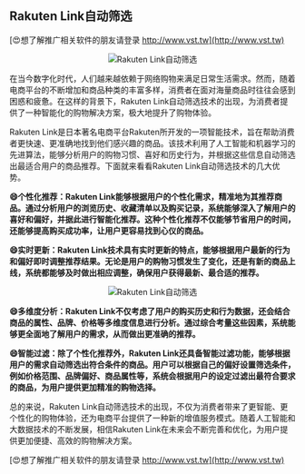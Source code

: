 ## **Rakuten Link自动筛选**

[😍想了解推广相关软件的朋友请登录 http://www.vst.tw](http://www.vst.tw)

 <center><img src="https://vst.tw/MP4/tuiguang/png/5.png" alt="Rakuten Link自动筛选"></center>

在当今数字化时代，人们越来越依赖于网络购物来满足日常生活需求。然而，随着电商平台的不断增加和商品种类的丰富多样，消费者在面对海量商品时往往会感到困惑和疲惫。在这样的背景下，Rakuten Link自动筛选技术的出现，为消费者提供了一种智能化的购物解决方案，极大地提升了购物体验。

Rakuten Link是日本著名电商平台Rakuten所开发的一项智能技术，旨在帮助消费者更快速、更准确地找到他们感兴趣的商品。该技术利用了人工智能和机器学习的先进算法，能够分析用户的购物习惯、喜好和历史行为，并根据这些信息自动筛选出最适合用户的商品推荐。下面就来看看Rakuten Link自动筛选技术的几大优势。

**😄个性化推荐：Rakuten Link能够根据用户的个性化需求，精准地为其推荐商品。通过分析用户的浏览历史、收藏清单以及购买记录，系统能够深入了解用户的喜好和偏好，并据此进行智能化推荐。这种个性化推荐不仅能够节省用户的时间，还能够提高购买成功率，让用户更容易找到心仪的商品。**

**😄实时更新：Rakuten Link技术具有实时更新的特点，能够根据用户最新的行为和偏好即时调整推荐结果。无论是用户的购物习惯发生了变化，还是有新的商品上线，系统都能够及时做出相应调整，确保用户获得最新、最合适的推荐。**

 <center><img src="https://vst.tw/MP4/tuiguang/png/3.png" alt="Rakuten Link自动筛选"></center>

**😄多维度分析：Rakuten Link不仅考虑了用户的购买历史和行为数据，还会结合商品的属性、品牌、价格等多维度信息进行分析。通过综合考量这些因素，系统能够更全面地了解用户的需求，从而做出更准确的推荐。**

**😄智能过滤：除了个性化推荐外，Rakuten Link还具备智能过滤功能，能够根据用户的需求自动筛选出符合条件的商品。用户可以根据自己的偏好设置筛选条件，例如价格范围、品牌偏好、商品属性等，系统会根据用户的设定过滤出最符合要求的商品，为用户提供更加精准的购物选择。**

总的来说，Rakuten Link自动筛选技术的出现，不仅为消费者带来了更智能、更个性化的购物体验，还为电商平台提供了一种新的增值服务模式。随着人工智能和大数据技术的不断发展，相信Rakuten Link在未来会不断完善和优化，为用户提供更加便捷、高效的购物解决方案。

[😍想了解推广相关软件的朋友请登录 http://www.vst.tw](http://www.vst.tw)



